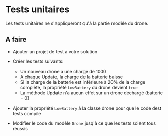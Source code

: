 # Tests unitaires

Les tests unitaires ne s'appliqueront qu'à la partie modèle du drone.

## A faire

- Ajouter un projet de test à votre solution
- Créer les tests suivants:
  - Un nouveau drone a une charge de 1000
  - A chaque Update, la charge de la batterie baisse
  - Si la charge de la batterie est inférieure à 20% de la charge complète, la propriété `LowBattery` du drone devient `true`
  - La méthode Update n'a aucun effet sur un drone déchargé (batterie = 0)

- Ajouter la propriété `LowBattery` à la classe drone pour que le code dest tests compile
- Modifier le code du modèle `Drone` jusq'à ce que les tests soient tous réussis